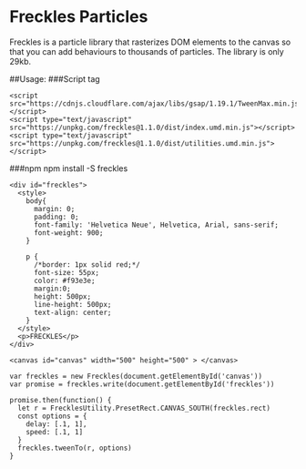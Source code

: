 # Freckles Particles

Freckles is a particle library that rasterizes DOM elements to the canvas so that you can add behaviours to thousands of particles.  The library is only 29kb.


##Usage:
###Script tag
```
<script src="https://cdnjs.cloudflare.com/ajax/libs/gsap/1.19.1/TweenMax.min.js"></script>
<script type="text/javascript" src="https://unpkg.com/freckles@1.1.0/dist/index.umd.min.js"></script>
<script type="text/javascript" src="https://unpkg.com/freckles@1.1.0/dist/utilities.umd.min.js"></script>
```

###npm
npm install -S freckles

```
<div id="freckles">
  <style>
    body{
      margin: 0;
      padding: 0;
      font-family: 'Helvetica Neue', Helvetica, Arial, sans-serif;
      font-weight: 900;
    }

    p {
      /*border: 1px solid red;*/
      font-size: 55px;
      color: #f93e3e;
      margin:0;
      height: 500px;
      line-height: 500px;
      text-align: center;    
    }
  </style>
  <p>FRECKLES</p>
</div>
```

```
<canvas id="canvas" width="500" height="500" > </canvas>
```


```
var freckles = new Freckles(document.getElementById('canvas'))
var promise = freckles.write(document.getElementById('freckles'))

promise.then(function() {
  let r = FrecklesUtility.PresetRect.CANVAS_SOUTH(freckles.rect)
  const options = {
    delay: [.1, 1],
    speed: [.1, 1]
  }
  freckles.tweenTo(r, options)
}
```
